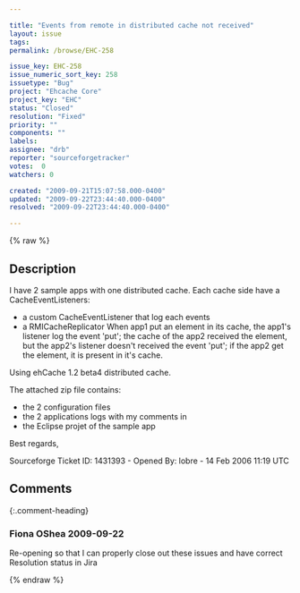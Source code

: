 ```yaml
---

title: "Events from remote in distributed cache not received"
layout: issue
tags: 
permalink: /browse/EHC-258

issue_key: EHC-258
issue_numeric_sort_key: 258
issuetype: "Bug"
project: "Ehcache Core"
project_key: "EHC"
status: "Closed"
resolution: "Fixed"
priority: ""
components: ""
labels: 
assignee: "drb"
reporter: "sourceforgetracker"
votes:  0
watchers: 0

created: "2009-09-21T15:07:58.000-0400"
updated: "2009-09-22T23:44:40.000-0400"
resolved: "2009-09-22T23:44:40.000-0400"

---
```




{% raw %}



## Description

<div markdown="1" class="description">

I have 2 sample apps with one distributed cache.
Each cache side have a CacheEventListeners:
- a custom CacheEventListener that log each events
- a RMICacheReplicator
When app1 put an element in its cache, the app1's
listener log the event 'put'; the cache of the app2
received the element, but the app2's listener doesn't
received the event 'put'; if the app2 get the element,
it is present in it's cache.

Using ehCache 1.2 beta4 distributed cache.

The attached zip file contains:
- the 2 configuration files
- the 2 applications logs with my comments in
- the Eclipse projet of the sample app

Best regards,

Sourceforge Ticket ID: 1431393 - Opened By: lobre - 14 Feb 2006 11:19 UTC

</div>

## Comments


{:.comment-heading}
### **Fiona OShea** <span class="date">2009-09-22</span>

<div markdown="1" class="comment">

Re-opening so that I can properly close out these issues and have correct Resolution status in Jira

</div>



{% endraw %}
